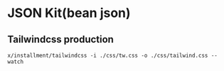 # JSON Kit(bean json)

 
## Tailwindcss production
```
x/installment/tailwindcss -i ./css/tw.css -o ./css/tailwind.css --watch
```